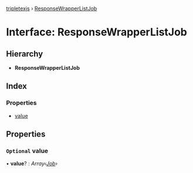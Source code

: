 [tripletexjs](../README.md) › [ResponseWrapperListJob](responsewrapperlistjob.md)

# Interface: ResponseWrapperListJob

## Hierarchy

* **ResponseWrapperListJob**

## Index

### Properties

* [value](responsewrapperlistjob.md#optional-value)

## Properties

### `Optional` value

• **value**? : *Array‹[Job](job.md)›*
